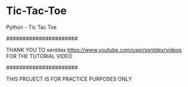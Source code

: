 # Tic-Tac-Toe
Python - Tic Tac Toe

######################

THANK YOU TO sentdex
https://www.youtube.com/user/sentdex/videos
FOR THE TUTORIAL VIDEO

######################

THIS PROJECT IS FOR PRACTICE PURPOSES ONLY
